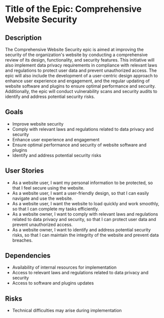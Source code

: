 # Title of the Epic: Comprehensive Website Security

## Description
The Comprehensive Website Security epic is aimed at improving the security of the organization's website by conducting a comprehensive review of its design, functionality, and security features. This initiative will also implement data privacy requirements in compliance with relevant laws and regulations to protect user data and prevent unauthorized access. The epic will also include the development of a user-centric design approach to enhance user experience and engagement, and the regular updating of website software and plugins to ensure optimal performance and security. Additionally, the epic will conduct vulnerability scans and security audits to identify and address potential security risks.

## Goals
- Improve website security
- Comply with relevant laws and regulations related to data privacy and security
- Enhance user experience and engagement
- Ensure optimal performance and security of website software and plugins
- Identify and address potential security risks

## User Stories
- As a website user, I want my personal information to be protected, so that I feel secure using the website.
- As a website user, I want a user-friendly design, so that I can easily navigate and use the website.
- As a website user, I want the website to load quickly and work smoothly, so that I can complete my tasks efficiently.
- As a website owner, I want to comply with relevant laws and regulations related to data privacy and security, so that I can protect user data and prevent unauthorized access.
- As a website owner, I want to identify and address potential security risks, so that I can maintain the integrity of the website and prevent data breaches.

## Dependencies
- Availability of internal resources for implementation
- Access to relevant laws and regulations related to data privacy and security
- Access to software and plugins updates

## Risks
- Technical difficulties may arise during implementation
